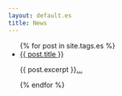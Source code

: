 ```yaml
---
layout: default.es
title: News
---
```

<ul>
  {% for post in site.tags.es %}
    <li>
      <a href="{{ post.url }}">{{ post.title }}</a>
      <p>{{ post.excerpt }}<a href="{{ post.url }}">...</a></p>
    </li>
  {% endfor %}
</ul>
